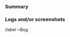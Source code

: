 ### Summary
<!-- Summarize the bug you encountered -->


### Logs and/or screenshots



/label ~Bug
